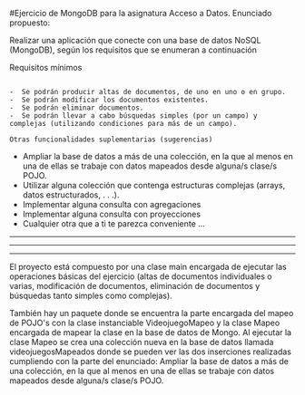 #Ejercicio de MongoDB para la asignatura Acceso a Datos. Enunciado propuesto:

Realizar una aplicación que conecte con una base de datos NoSQL (MongoDB), según los requisitos que se enumeran a continuación

Requisitos mínimos
~~~~~~~~~~~~~~~~~~~~~~~~~~~

-  Se podrán producir altas de documentos, de uno en uno o en grupo.
-  Se podrán modificar los documentos existentes.
-  Se podrán eliminar documentos.
-  Se podrán llevar a cabo búsquedas simples (por un campo) y complejas (utilizando condiciones para más de un campo).

Otras funcionalidades suplementarias (sugerencias)
~~~~~~~~~~~~~~~~~~~~~~~~~~~~~~~~~~~~~~~~~~~~~~~~~~~~~~~~~

-  Ampliar la base de datos a más de una colección, en la que al menos en una de ellas se trabaje con datos mapeados desde alguna/s clase/s POJO.
-  Utilizar alguna colección que contenga estructuras complejas (arrays, datos estructurados, . . .).
-  Implementar alguna consulta con agregaciones
-  Implementar alguna consulta con proyecciones
-  Cualquier otra que a ti te parezca conveniente ...

-----------------------------------------------------------------------------------------------------------------------------------------------------------
-----------------------------------------------------------------------------------------------------------------------------------------------------------
-----------------------------------------------------------------------------------------------------------------------------------------------------------

El proyecto está compuesto por una clase main encargada de ejecutar las operaciones básicas del ejercicio (altas de documentos individuales o varias, 
modificación de documentos, eliminación de documentos y búsquedas tanto simples como complejas).

También hay un paquete donde se encuentra la parte encargada del mapeo de POJO's con la clase instanciable VideojuegoMapeo y la clase Mapeo encargada de
mapear la clase en la base de datos de Mongo. Al ejecutar la clase Mapeo se crea una colección nueva en la base de datos llamada videojuegosMapeados donde se pueden ver las dos inserciones realizadas cumpliendo con la parte del enunciado:
Ampliar la base de datos a más de una colección, en la que al menos en una de ellas se trabaje con datos mapeados desde alguna/s clase/s POJO.

